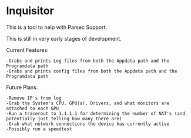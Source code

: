 # Inquisitor
This is a tool to help with Parsec Support.

This is still in very early stages of development.

Current Features:

	-Grabs and prints Log files from both the Appdata path and the Programdata path
	-Grabs and prints config files from both the Appdata path and the Programdata path

Future Plans:

	-Remove IP's from log
	-Grab the System's CPU. GPU(s), Drivers, and what monitors are attached to each GPU
	-Run a tracerout to 1.1.1.1 for determining the number of NAT's (and potentially just telling how many there are)
	-Grab what network connections the device has currently active 
	-Possibly run a speedtest
